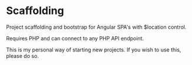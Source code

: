 # Scaffolding

Project scaffolding and bootstrap for Angular SPA's with $location control.

Requires PHP and can connect to any PHP API endpoint.

This is my personal way of starting new projects. If you wish to use this, please do so.